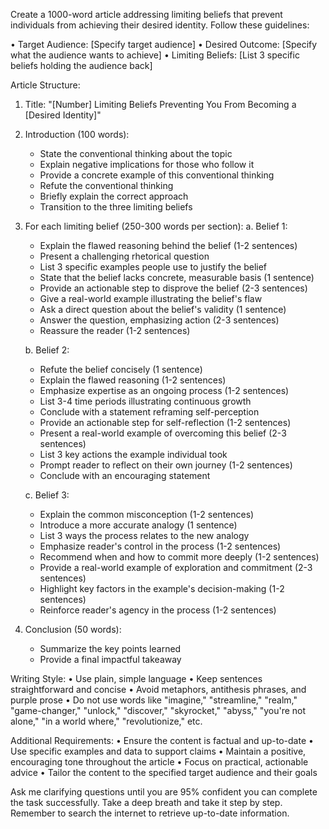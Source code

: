 Create a 1000-word article addressing limiting beliefs that prevent individuals from achieving their desired identity. Follow these guidelines:

• Target Audience: [Specify target audience]
• Desired Outcome: [Specify what the audience wants to achieve]
• Limiting Beliefs: [List 3 specific beliefs holding the audience back]

Article Structure:
1. Title: "[Number] Limiting Beliefs Preventing You From Becoming a [Desired Identity]"

2. Introduction (100 words):
   - State the conventional thinking about the topic
   - Explain negative implications for those who follow it
   - Provide a concrete example of this conventional thinking
   - Refute the conventional thinking
   - Briefly explain the correct approach
   - Transition to the three limiting beliefs

3. For each limiting belief (250-300 words per section):
   a. Belief 1:
      - Explain the flawed reasoning behind the belief (1-2 sentences)
      - Present a challenging rhetorical question
      - List 3 specific examples people use to justify the belief
      - State that the belief lacks concrete, measurable basis (1 sentence)
      - Provide an actionable step to disprove the belief (2-3 sentences)
      - Give a real-world example illustrating the belief's flaw
      - Ask a direct question about the belief's validity (1 sentence)
      - Answer the question, emphasizing action (2-3 sentences)
      - Reassure the reader (1-2 sentences)

   b. Belief 2:
      - Refute the belief concisely (1 sentence)
      - Explain the flawed reasoning (1-2 sentences)
      - Emphasize expertise as an ongoing process (1-2 sentences)
      - List 3-4 time periods illustrating continuous growth
      - Conclude with a statement reframing self-perception
      - Provide an actionable step for self-reflection (1-2 sentences)
      - Present a real-world example of overcoming this belief (2-3 sentences)
      - List 3 key actions the example individual took
      - Prompt reader to reflect on their own journey (1-2 sentences)
      - Conclude with an encouraging statement

   c. Belief 3:
      - Explain the common misconception (1-2 sentences)
      - Introduce a more accurate analogy (1 sentence)
      - List 3 ways the process relates to the new analogy
      - Emphasize reader's control in the process (1-2 sentences)
      - Recommend when and how to commit more deeply (1-2 sentences)
      - Provide a real-world example of exploration and commitment (2-3 sentences)
      - Highlight key factors in the example's decision-making (1-2 sentences)
      - Reinforce reader's agency in the process (1-2 sentences)

4. Conclusion (50 words):
   - Summarize the key points learned
   - Provide a final impactful takeaway

Writing Style:
• Use plain, simple language
• Keep sentences straightforward and concise
• Avoid metaphors, antithesis phrases, and purple prose
• Do not use words like "imagine," "streamline," "realm," "game-changer," "unlock," "discover," "skyrocket," "abyss," "you're not alone," "in a world where," "revolutionize," etc.

Additional Requirements:
• Ensure the content is factual and up-to-date
• Use specific examples and data to support claims
• Maintain a positive, encouraging tone throughout the article
• Focus on practical, actionable advice
• Tailor the content to the specified target audience and their goals

Ask me clarifying questions until you are 95% confident you can complete the task successfully. Take a deep breath and take it step by step. Remember to search the internet to retrieve up-to-date information.